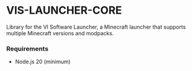 # VIS-LAUNCHER-CORE

Library for the VI Software Launcher, a Minecraft launcher that supports multiple Minecraft versions and modpacks.

### Requirements

* Node.js 20 (minimum)